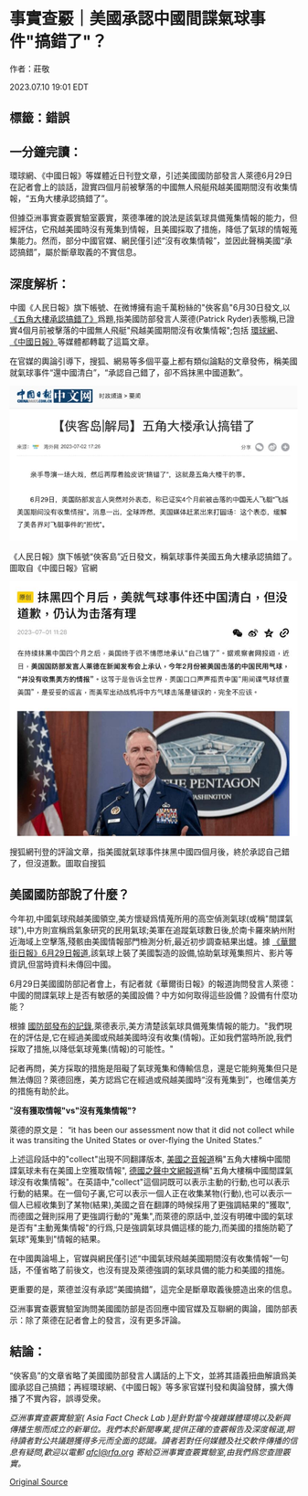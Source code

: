 # 事實查覈｜美國承認中國間諜氣球事件"搞錯了"？

作者：莊敬

2023.07.10 19:01 EDT

## 標籤：錯誤

## 一分鐘完讀：

環球網、《中國日報》等媒體近日刊登文章，引述美國國防部發言人萊德6月29日在記者會上的談話，證實四個月前被擊落的中國無人飛艇飛越美國期間沒有收集情報，“五角大樓承認搞錯了”。

但據亞洲事實查覈實驗室覈實，萊德準確的說法是該氣球具備蒐集情報的能力，但經評估，它飛越美國時沒有蒐集到情報，且美國採取了措施，降低了氣球的情報蒐集能力。然而，部分中國官媒、網民僅引述“沒有收集情報”，並因此聲稱美國“承認搞錯”，屬於斷章取義的不實信息。

## 深度解析：

中國《人民日報》旗下帳號、在微博擁有逾千萬粉絲的"俠客島"6月30日發文,以 [《五角大樓承認搞錯了》](https://weibo.com/5476386628/N7JZX6hyg)爲題,指美國防部發言人萊德(Patrick Ryder)表態稱,已證實4個月前被擊落的中國無人飛艇"飛越美國期間沒有收集情報";包括 [環球網](https://3w.huanqiu.com/a/21eee3/4DXvZ92XB3d?agt=61_2.undefined)、 [《中國日報》](https://china.chinadaily.com.cn/a/202307/02/WS64a13b60a310ba94c5614732.html)等媒體都轉載了這篇文章。

在官媒的輿論引導下，搜狐、網易等多個平臺上都有類似論點的文章發佈，稱美國就氣球事件“還中國清白”，“承認自己錯了，卻不爲抹黑中國道歉”。

![《人民日報》旗下帳號“俠客島”近日發文，稱氣球事件美國五角大樓承認搞錯了。圖取自《中國日報》官網](images/3N4K4ZWDYJDK6PVCG7JTXYVWBM.png)

《人民日報》旗下帳號“俠客島”近日發文，稱氣球事件美國五角大樓承認搞錯了。圖取自《中國日報》官網

![搜狐網刊登的評論文章，指美國就氣球事件抹黑中國四個月後，終於承認自己錯了，但沒道歉。圖取自搜狐](images/TYFVV2CPY336D7SCQXZTS2EMDI.png)

搜狐網刊登的評論文章，指美國就氣球事件抹黑中國四個月後，終於承認自己錯了，但沒道歉。圖取自搜狐

## 美國國防部說了什麼？

今年初,中國氣球飛越美國領空,美方懷疑爲情蒐所用的高空偵測氣球(或稱"間諜氣球"),中方則宣稱爲氣象研究的民用氣球;美軍在追蹤氣球數日後,於南卡羅來納州附近海域上空擊落,殘骸由美國情報部門檢測分析,最近初步調查結果出爐。據 [《華爾街日報》6月29日報道](https://www.wsj.com/articles/chinese-balloon-used-american-tech-to-spy-on-americans-2e3f5039),該氣球上裝了美國製造的設備,協助氣球蒐集照片、影片等資訊,但當時資料未傳回中國。

6月29日美國國防部記者會上，有記者就《華爾街日報》的報道詢問發言人萊德：中國的間諜氣球上是否有敏感的美國設備？中方如何取得這些設備？設備有什麼功能？

根據 [國防部發布的記錄](https://www.defense.gov/News/Transcripts/Transcript/Article/3444912/pentagon-press-secretary-air-force-brig-gen-pat-ryder-holds-a-press-briefing/),萊德表示,美方清楚該氣球具備蒐集情報的能力。"我們現在的評估是,它在經過美國或飛越美國時沒有收集(情報)。正如我們當時所說,我們採取了措施,以降低氣球蒐集(情報)的可能性。"

記者再問，美方採取的措施是阻礙了氣球蒐集和傳輸信息，還是它能夠蒐集但只是無法傳回？萊德回應，美方認爲它在經過或飛越美國時“沒有蒐集到”，也確信美方的措施有助於此。

"**沒有獲取情報"vs"沒有蒐集情報"?**

萊德的原文是： “it has been our assessment now that it did not collect while it was transiting the United States or over-flying the United States.”

上述這段話中的"collect"出現不同翻譯版本, [美國之音報道](https://www.voacantonese.com/a/chinese-spy-balloon-did-not-gather-data-over-us-pentagon-20230630/7161478.html)稱"五角大樓稱中國間諜氣球未有在美國上空獲取情報", [德國之聲中文網報道](https://www.dw.com/zh/%E4%BA%94%E8%A7%92%E5%A4%A7%E6%A5%BC%E7%A7%B0%E4%B8%AD%E5%9B%BD%E6%B0%94%E7%90%83%E6%B2%A1%E6%9C%89%E6%94%B6%E9%9B%86%E6%83%85%E6%8A%A5/a-66066375)稱"五角大樓稱中國間諜氣球沒有收集情報"。在英語中,"collect"這個詞既可以表示主動的行動,也可以表示行動的結果。在一個句子裏,它可以表示一個人正在收集某物(行動),也可以表示一個人已經收集到了某物(結果),美國之音在翻譯的時候採用了更強調結果的"獲取",而德國之聲則採用了更強調行動的"蒐集",而萊德的原話中,並沒有明確中國的氣球是否有"主動蒐集情報"的行爲,只是強調氣球具備這樣的能力,而美國的措施防範了氣球"蒐集到"情報的結果。

在中國輿論場上，官媒與網民僅引述“中國氣球飛越美國期間沒有收集情報”一句話，不僅省略了前後文，也沒有提及萊德強調的氣球具備的能力和美國的措施。

更重要的是，萊德並沒有承認“美國搞錯”，這完全是斷章取義後臆造出來的信息。

亞洲事實查覈實驗室詢問美國國防部是否回應中國官媒及互聯網的輿論，國防部表示：除了萊德在記者會上的發言，沒有更多評論。

## 結論：

“俠客島”的文章省略了美國國防部發言人講話的上下文，並將其語義扭曲解讀爲美國承認自己搞錯；再經環球網、《中國日報》等多家官媒刊發和輿論發酵，擴大傳播了不實內容，誤導受衆。

*亞洲事實查覈實驗室(* *Asia Fact Check Lab* *)是針對當今複雜媒體環境以及新興傳播生態而成立的新單位。我們本於新聞專業,提供正確的查覈報告及深度報道,期待讀者對公共議題獲得多元而全面的認識。讀者若對任何媒體及社交軟件傳播的信息有疑問,歡迎以電郵* *afcl@rfa.org* *寄給亞洲事實查覈實驗室,由我們爲您查證覈實。*



[Original Source](https://www.rfa.org/mandarin/shishi-hecha/hc-07102023184903.html)